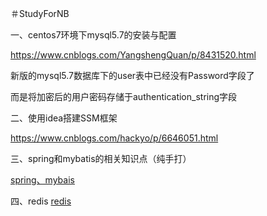 ＃StudyForNB


一、centos7环境下mysql5.7的安装与配置


https://www.cnblogs.com/YangshengQuan/p/8431520.html

新版的mysql5.7数据库下的user表中已经没有Password字段了

而是将加密后的用户密码存储于authentication_string字段


二、使用idea搭建SSM框架

https://www.cnblogs.com/hackyo/p/6646051.html


三、spring和mybatis的相关知识点（纯手打）

[spring、mybais](https://github.com/hssnb/StudyForNB/blob/master/SpringAndMybatis.txt)

四、redis
[redis](https://github.com/hssnb/StudyForNB/blob/master/redis.txt)
